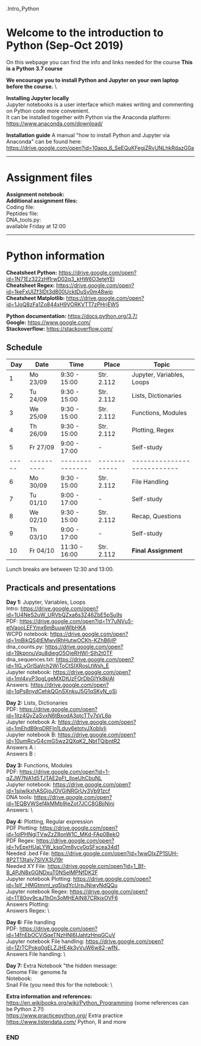 .Intro_Python

# Welcome to the introduction to Python (Sep-Oct 2019)

On this webpage you can find the info and links needed for the course
**This is a Python 3.7 course**

**We encourage you to install Python and Jupyter on your own laptop before the course.** \

**Installing Jupyter locally**\
Jupyter notebooks is a user interface which makes writing and commenting on Python code more convenient.\
It can be installed together with Python via the Anaconda platform:\
https://www.anaconda.com/download/

**Installation guide**
A manual "how to install Python and Jupyter via Anaconda" can be found here:\
https://drive.google.com/open?id=10apq_6_SeEQuKFegjZRvUNLhkRdazG0a

--------------------------------------------------------------------------------------
# Assignment files 

**Assignment notebook:**  \
**Additional assignment files:** \
Coding file:  \
Peptides file:  \
DNA_tools.py:  \
available Friday at 12:00

--------------------------------------------------------------------------------------

# Python information

**Cheatsheet Python:** https://drive.google.com/open?id=1N71Ez322zHfIrwD02q3_kHW6O3eteYEI \
**Cheatsheet Regex:** https://drive.google.com/open?id=1keFxUIZf3lDt3d800UcktDuSv0m48wip \
**Cheatsheet Matplotlib:** https://drive.google.com/open?id=1JoQ8zFa1Zo844xH9VORKVTT7zPHrjEW5 

**Python documentation:** https://docs.python.org/3.7/ \
**Google:** https://www.google.com/ \
**Stackoverflow:** https://stackoverflow.com/ 

## Schedule

| Day | Date     | Time          | Place      | Topic                     |
|-----|----------|---------------|------------|---------------------------|
| 1   | Mo 23/09 |  9:30 - 15:00 | Str. 2.112 | Jupyter, Variables, Loops |
| 2   | Tu 24/09 |  9:30 - 15:00 | Str. 2.112 | Lists, Dictionaries       |
| 3   | We 25/09 |  9:30 - 15:00 | Str. 2.112 | Functions, Modules	      |
| 4   | Th 26/09 |  9:30 - 15:00 | Str. 2.112 | Plotting, Regex           |
| 5   | Fr 27/09 |  9:00 - 17:00 | -          | Self-study                |
|-----|----------|---------------|------------|---------------------------|
| 6   | Mo 30/09 |  9:30 - 15:00 | Str. 2.112 | File Handling             |
| 7   | Tu 01/10 |  9:00 - 17:00 | -          | Self-study                |
| 8   | We 02/10 |  9:30 - 15:00 | Str. 2.112 | Recap, Questions          |
| 9   | Th 03/10 |  9:00 - 17:00 | -          | Self-study                |
| 10  | Fr 04/10 | 11:30 - 16:00 | Str. 2.112 | **Final Assignment**      |

Lunch breaks are between 12:30 and 13:00.



## Practicals and presentations ###

**Day 1:** Jupyter, Variables, Loops\
Intro: https://drive.google.com/open?id=1U4NeS2uW_URVbQZxa6s3Z46ZbE5pSu9s \
PDF: https://drive.google.com/open?id=1Y7uNVu5-etVaooLEFYmx6mBuuwWlbHKA \
WCPD notebook: https://drive.google.com/open?id=1mBikQS4tEMwvIRhHutwOCKh-KZhB6jIP \
dna_counts.py: https://drive.google.com/open?id=19kpnnuVqu8diegO5OjeRHWI-SIh2t0TF \
dna_sequences.txt: https://drive.google.com/open?id=1IG_yGrlSaVch2WjToCtSIXRosLtWsh_E \
Jupyter notebook: https://drive.google.com/open?id=1ml4xyP3pgLgeMXDtUzFOrDbGIYk8klAl \
Answers: https://drive.google.com/open?id=1qPs8nydCehkQGnSXnkuJ5G1qSKyN_oSj  

**Day 2:** Lists, Dictionaries \
PDF: https://drive.google.com/open?id=1itz4QyZaSvxN6tBxodA3ptcTTv7sVL6p \
Jupyter notebook A: https://drive.google.com/open?id=1mEhdB9rqDRFIn1Lduv6etotvJXobIvIi \
Jupyter notebook B: https://drive.google.com/open?id=10umRcyG4cmG5wz2QXqK2_NbtTQibntR2 \
Answers A : \
Answers B : 

**Day 3:** Functions, Modules \
PDF: https://drive.google.com/open?id=1-qZJW7NA1d5TJTAE2pFt_lIoeUhCbuNL \
Jupyter notebook: https://drive.google.com/open?id=1siiwIkxhASGjoJOVGiNRGrUv3Vb91zcf \
DNA tools: https://drive.google.com/open?id=1EQBVWSef4kMMb9IeZot7JCC8GBjjNjni \
Answers: \

**Day 4:** Plotting, Regular expression \
PDF Plotting: https://drive.google.com/open?id=1oIPHNgiTVwZzZ8onW1C_MKd-FAp0BekO \
PDF Regex: https://drive.google.com/open?id=1yEpxHUaLYW_ksqOm8ycv0qSFxcea34d1 \
Needed .bed File: https://drive.google.com/open?id=1wwDIxZP1SUH-8P2T13taIv7SIVX3U19r \
Needed XY File: https://drive.google.com/open?id=1_Bf-B_4PJN8xGGNDxuT0NSelMPNfDK2F \
Jupyter notebook Plotting: https://drive.google.com/open?id=1pY_HMGtmmI_vq5lsdYcUrpJNiwyNdQQu \
Jupyter notebook Regex: https://drive.google.com/open?id=1T80oy9caJ1hOn3oMHEAlN87CRkjxOVF6 \
Answers Plotting: \
Answers Regex: \

**Day 6:** File handling \
PDF: https://drive.google.com/open?id=14fnEbOCViSqeTNzHNI6IJahtzHnqGCuV \
Jupyter notebook File handling: https://drive.google.com/open?id=1ZrTCPokg0gELZJHE4k3yVuW6w82-wfN_ \
Answers File handling:  \


**Day 7:** Extra
Notebook "the hidden message: \
Genome File: genome.fa  \
Notebook: \
Snail File (you need this for the notebook: \



**Extra information and references:** \
https://en.wikibooks.org/wiki/Python_Programming (some references can be Python 2.7!) \
https://www.practicepython.org/ Extra practice \
https://www.listendata.com/ Python, R and more


### END
